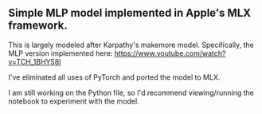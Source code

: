 ## Simple MLP model implemented in Apple's MLX framework.

This is largely modeled after Karpathy's makemore model. Specifically, the MLP version implemented here: https://www.youtube.com/watch?v=TCH_1BHY58I

I've eliminated all uses of PyTorch and ported the model to MLX.

I am still working on the Python file, so I'd recommend viewing/running the notebook to experiment with the model.
